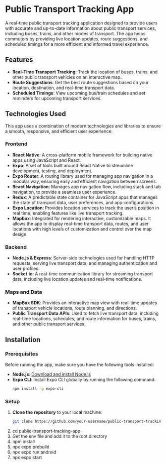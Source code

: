 # **Public Transport Tracking App**

A real-time public transport tracking application designed to provide users with accurate and up-to-date information about public transport services, including buses, trains, and other modes of transport. The app helps commuters by providing live location updates, route suggestions, and scheduled timings for a more efficient and informed travel experience.

## **Features**

- **Real-Time Transport Tracking**: Track the location of buses, trains, and other public transport vehicles on an interactive map.
- **Route Suggestions**: Get the best route suggestions based on your location, destination, and real-time transport data.
- **Scheduled Timings**: View upcoming bus/train schedules and set reminders for upcoming transport services.

## **Technologies Used**

This app uses a combination of modern technologies and libraries to ensure a smooth, responsive, and efficient user experience:

### **Frontend**

- **React Native**: A cross-platform mobile framework for building native apps using JavaScript and React.
- **Expo**: A set of tools built around React Native to streamline development, testing, and deployment.
- **Expo Router**: A routing library used for managing app navigation in a modular way, ensuring easy and efficient navigation between screens.
- **React Navigation**: Manages app navigation flow, including stack and tab navigation, to provide a seamless user experience.
- **Redux**: A predictable state container for JavaScript apps that manages the state of transport data, user preferences, and app configurations.
- **Expo Location**: Provides location services to track the user’s position in real time, enabling features like live transport tracking.
- **Mapbox**: Integrated for rendering interactive, customizable maps. It allows the app to display real-time transport data, routes, and user locations with high levels of customization and control over the map design.

### **Backend**

- **Node.js & Express**: Server-side technologies used for handling HTTP requests, serving live transport data, and managing authentication and user profiles.
- **Socket.io**: A real-time communication library for streaming transport data, including live location updates and real-time notifications.

### **Maps and Data**

- **MapBox SDK**: Provides an interactive map view with real-time updates of transport vehicle locations, route planning, and directions.
- **Public Transport Data APIs**: Used to fetch live transport data, including real-time locations, schedules, and route information for buses, trains, and other public transport services.

## **Installation**

### **Prerequisites**

Before running the app, make sure you have the following tools installed:

- **Node.js**: [Download and install Node.js](https://nodejs.org)
- **Expo CLI**: Install Expo CLI globally by running the following command:
  ```bash
  npm install -g expo-cli

### **Setup**

1. **Clone the repository** to your local machine:
   ```bash
   git clone https://github.com/your-username/public-transport-tracking-app.git
2. cd public-transport-tracking-app
3. Get the env file and add it to the root directory
4. npm install
5. npx expo prebuild
6. npx expo run:android
7. npx expo start

